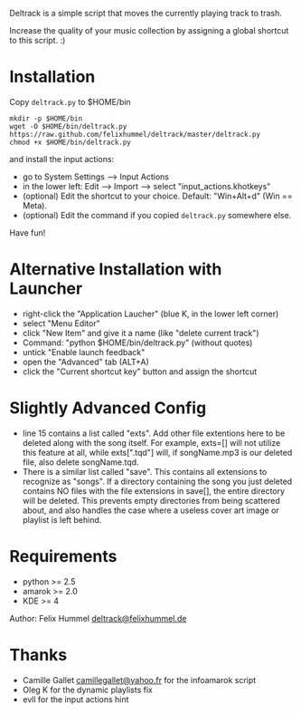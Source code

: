 Deltrack is a simple script that moves the currently playing track to trash.

Increase the quality of your music collection by assigning a global shortcut to this script. :)

Installation
============

Copy `deltrack.py` to $HOME/bin

    mkdir -p $HOME/bin
    wget -O $HOME/bin/deltrack.py https://raw.github.com/felixhummel/deltrack/master/deltrack.py
    chmod +x $HOME/bin/deltrack.py

and install the input actions:

- go to System Settings --> Input Actions
- in the lower left: Edit --> Import --> select "input_actions.khotkeys"
- (optional) Edit the shortcut to your choice. Default: "Win+Alt+d" (Win == Meta).
- (optional) Edit the command if you copied `deltrack.py` somewhere else.

Have fun!

Alternative Installation with Launcher
======================================

- right-click the "Application Laucher" (blue K, in the lower left corner)
- select "Menu Editor"
- click "New Item" and give it a name (like "delete current track")
- Command: "python $HOME/bin/deltrack.py" (without quotes)
- untick "Enable launch feedback"
- open the "Advanced" tab (ALT+A)
- click the "Current shortcut key" button and assign the shortcut

Slightly Advanced Config
========================

- line 15 contains a list called "exts".  Add other file extentions here to be deleted along with the song itself.  For example, exts=[] will not utilize this feature at all, while exts[".tqd"] will, if songName.mp3 is our deleted file, also delete songName.tqd.
- There is a similar list called "save".  This contains all extensions to recognize as "songs".  If a directory containing the song you just deleted contains NO files with the file extensions in save[], the entire directory will be deleted.
  This prevents empty directories from being scattered about, and also handles the case where a useless cover art image or playlist is left behind.

Requirements
============

- python >= 2.5
- amarok >= 2.0
- KDE >= 4

Author: Felix Hummel <deltrack@felixhummel.de>

Thanks
======

- Camille Gallet <camillegallet@yahoo.fr> for the infoamarok script
- Oleg K for the dynamic playlists fix
- evll for the input actions hint
